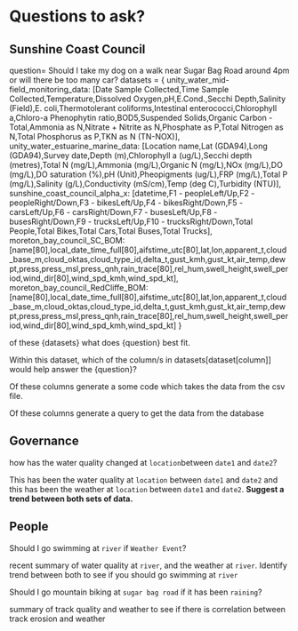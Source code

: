 # Questions to ask?

## Sunshine Coast Council

question= Should I take my dog on a walk near Sugar Bag Road around 4pm or will there be too many car? 
datasets = {
    unity_water_mid-field_monitoring_data: [Date Sample Collected,Time Sample Collected,Temperature,Dissolved Oxygen,pH,E.Cond.,Secchi Depth,Salinity (Field),E. coli,Thermotolerant coliforms,Intestinal enterococci,Chlorophyll a,Chloro-a Phenophytin ratio,BOD5,Suspended Solids,Organic Carbon - Total,Ammonia as N,Nitrate + Nitrite as N,Phosphate as P,Total Nitrogen as N,Total Phosphorus as P,TKN as N (TN-NOX)],
    unity_water_estuarine_marine_data: [Location name,Lat (GDA94),Long (GDA94),Survey date,Depth (m),Chlorophyll a (ug/L),Secchi depth (metres),Total N (mg/L),Ammonia (mg/L),Organic N (mg/L),NOx (mg/L),DO (mg/L),DO saturation (%),pH (Unit),Pheopigments (ug/L),FRP (mg/L),Total P (mg/L),Salinity (g/L),Conductivity (mS/cm),Temp (deg C),Turbidity (NTU)],
    sunshine_coast_council_alpha_x: [datetime,F1 - peopleLeft/Up,F2 - peopleRight/Down,F3 - bikesLeft/Up,F4 - bikesRight/Down,F5 - carsLeft/Up,F6 - carsRight/Down,F7 - busesLeft/Up,F8 - busesRight/Down,F9 - trucksLeft/Up,F10 - trucksRight/Down,Total People,Total Bikes,Total Cars,Total Buses,Total Trucks],
    moreton_bay_council_SC_BOM: [name[80],local_date_time_full[80],aifstime_utc[80],lat,lon,apparent_t,cloud_base_m,cloud_oktas,cloud_type_id,delta_t,gust_kmh,gust_kt,air_temp,dewpt,press,press_msl,press_qnh,rain_trace[80],rel_hum,swell_height,swell_period,wind_dir[80],wind_spd_kmh,wind_spd_kt],
    moreton_bay_council_RedCliffe_BOM: [name[80],local_date_time_full[80],aifstime_utc[80],lat,lon,apparent_t,cloud_base_m,cloud_oktas,cloud_type_id,delta_t,gust_kmh,gust_kt,air_temp,dewpt,press,press_msl,press_qnh,rain_trace[80],rel_hum,swell_height,swell_period,wind_dir[80],wind_spd_kmh,wind_spd_kt]
    }

of these {datasets} what does {question} best fit.

Within this dataset, which of the column/s in datasets[dataset[column]] would help answer the {question}?

Of these columns generate a some code which takes the data from the csv file.

Of these columns generate a query to get the data from the database

## Governance

how has the water quality changed at `location`between `date1` and `date2`?

This has been the water quality at `location` between `date1` and `date2` and this has been the weather at `location` between `date1` and `date2`. **Suggest a trend between both sets of data.**

## People

Should I go swimming at `river` if `Weather Event`?

recent summary of water quality at `river`, and the weather at `river`. Identify trend between both to see if you should go swimming at `river`

Should I go mountain biking at `sugar bag road` if it has been `raining`?

summary of track quality and weather to see if there is correlation between track erosion and weather
